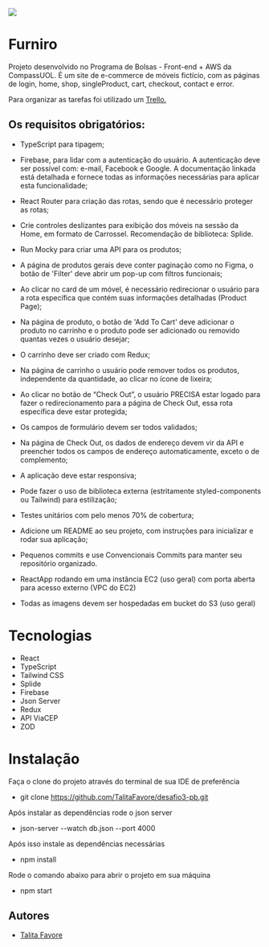 ![](https://pb-desafio3.s3.us-east-2.amazonaws.com/Thumbnail.jpg)
# Furniro
Projeto desenvolvido no Programa de Bolsas - Front-end + AWS da CompassUOL. É um site de e-commerce de móveis fictício, com as páginas de login, home, shop, singleProduct, cart, checkout, contact e error.

Para organizar as tarefas foi utilizado um [Trello.](https://trello.com/b/fuH28LbT/desafio3)

## Os requisitos obrigatórios:

- TypeScript para tipagem;

- Firebase, para lidar com a autenticação do usuário. A autenticação deve ser possível com: e-mail, Facebook e Google. A documentação linkada está detalhada e fornece todas as informações necessárias para aplicar esta funcionalidade;

- React Router para criação das rotas, sendo que é necessário proteger as rotas;

- Crie controles deslizantes para exibição dos móveis na sessão da Home, em formato de Carrossel. Recomendação de biblioteca: Splide. 

- Run Mocky para criar uma API para os produtos;

- A página de produtos gerais deve conter paginação como no Figma, o botão de 'Filter' deve abrir um pop-up com filtros funcionais;

- Ao clicar no card de um móvel, é necessário redirecionar o usuário para a rota específica que
contém suas informações detalhadas (Product Page);

- Na página de produto, o botão de 'Add To Cart' deve adicionar o produto no carrinho e o produto pode ser adicionado ou removido quantas vezes o usuário desejar;

- O carrinho deve ser criado com Redux;

- Na página de carrinho o usuário pode remover todos os produtos, independente da quantidade, ao clicar no ícone de lixeira;

- Ao clicar no botão de “Check Out”, o usuário PRECISA estar logado para fazer o redirecionamento para a página de Check Out, essa rota específica deve estar protegida;

- Os campos de formulário devem ser todos validados;

- Na página de Check Out, os dados de endereço devem vir da API e preencher todos os campos de endereço automaticamente, exceto o de complemento;

- A aplicação deve estar responsiva;

- Pode fazer o uso de biblioteca externa (estritamente styled-components ou Tailwind) para
estilização;

- Testes unitários com pelo menos 70% de cobertura;

- Adicione um README ao seu projeto, com instruções para inicializar e rodar sua aplicação;

- Pequenos commits e use Convencionais Commits para manter seu repositório organizado.

- ReactApp rodando em uma instância EC2 (uso geral) com porta aberta para acesso externo (VPC do EC2)

- Todas as imagens devem ser hospedadas em bucket do S3 (uso geral)

# Tecnologias
- React
- TypeScript
- Tailwind CSS
- Splide
- Firebase
- Json Server
- Redux
- API ViaCEP
- ZOD

# Instalação

Faça o clone do projeto através do terminal de sua IDE de preferência

- git clone https://github.com/TalitaFavore/desafio3-pb.git

Após instalar as dependências rode o json server

- json-server --watch db.json --port 4000

Após isso instale as dependências necessárias

- npm install

Rode o comando abaixo para abrir o projeto em sua máquina

- npm start


## Autores

- [Talita Favore](https://github.com/TalitaFavore)




